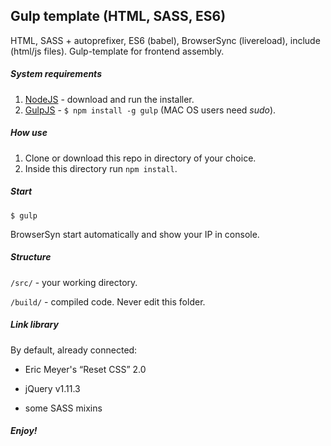 Gulp template (HTML, SASS, ES6)
----
HTML, SASS + autoprefixer, ES6 (babel), BrowserSync (livereload), include (html/js files).
Gulp-template for frontend assembly.

##### System requirements
1. [NodeJS](http://nodejs.org) - download and run the installer.
2. [GulpJS](http://gulpjs.com/) - `$ npm install -g gulp` (MAC OS users need _sudo_).

##### How use
1. Clone or download this repo in directory of your choice.
2. Inside this directory run `npm install`.

##### Start
```shell
$ gulp
```

BrowserSyn start automatically and show your IP in console.

##### Structure
`/src/` - your working directory.

`/build/` - compiled code. Never edit this folder.

##### Link library
By default, already connected:

- Eric Meyer's “Reset CSS” 2.0

- jQuery v1.11.3

- some SASS mixins

##### Enjoy!
